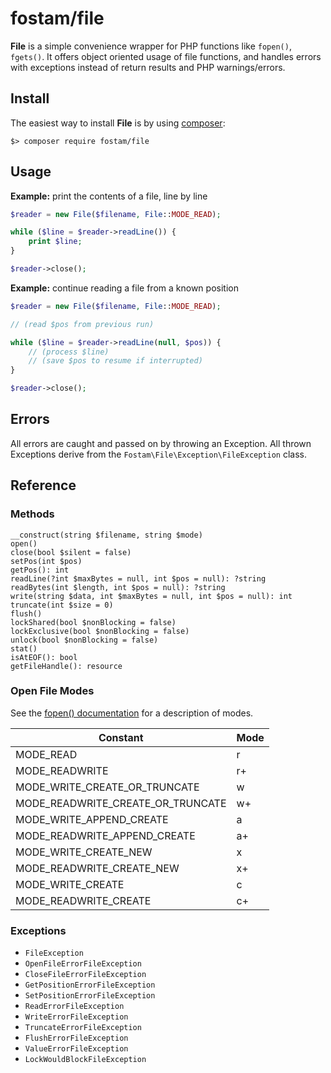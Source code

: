 # fostam/file

__File__ is a simple convenience wrapper for PHP functions like `fopen()`, `fgets()`. It offers object
oriented usage of file functions, and handles errors with exceptions instead of return results
and PHP warnings/errors.

## Install
The easiest way to install __File__ is by using [composer](https://getcomposer.org/):

```
$> composer require fostam/file
```

## Usage

__Example:__ print the contents of a file, line by line
```php
$reader = new File($filename, File::MODE_READ);

while ($line = $reader->readLine()) {
    print $line;
}

$reader->close();
```

__Example:__ continue reading a file from a known position
```php
$reader = new File($filename, File::MODE_READ);

// (read $pos from previous run)

while ($line = $reader->readLine(null, $pos)) {
    // (process $line)
    // (save $pos to resume if interrupted)
}

$reader->close();
```

## Errors
All errors are caught and passed on by throwing an Exception. All thrown Exceptions
derive from the `Fostam\File\Exception\FileException` class.

## Reference
### Methods

```
__construct(string $filename, string $mode)
open()
close(bool $silent = false)
setPos(int $pos)
getPos(): int
readLine(?int $maxBytes = null, int $pos = null): ?string
readBytes(int $length, int $pos = null): ?string
write(string $data, int $maxBytes = null, int $pos = null): int
truncate(int $size = 0)
flush()
lockShared(bool $nonBlocking = false)
lockExclusive(bool $nonBlocking = false)
unlock(bool $nonBlocking = false)
stat()
isAtEOF(): bool
getFileHandle(): resource
```

### Open File Modes

See the [fopen() documentation](https://www.php.net/manual/de/function.fopen.php) for a description of modes.

| Constant                          | Mode |
|-----------------------------------|------|
| MODE_READ                         | r    |
| MODE_READWRITE                    | r+   |
| MODE_WRITE_CREATE_OR_TRUNCATE     | w    |
| MODE_READWRITE_CREATE_OR_TRUNCATE | w+   |
| MODE_WRITE_APPEND_CREATE          | a    |
| MODE_READWRITE_APPEND_CREATE      | a+   |
| MODE_WRITE_CREATE_NEW             | x    |
| MODE_READWRITE_CREATE_NEW         | x+   |
| MODE_WRITE_CREATE                 | c    |
| MODE_READWRITE_CREATE             | c+   |

### Exceptions
- `FileException`
- `OpenFileErrorFileException`
- `CloseFileErrorFileException`
- `GetPositionErrorFileException`
- `SetPositionErrorFileException`
- `ReadErrorFileException`
- `WriteErrorFileException`
- `TruncateErrorFileException`
- `FlushErrorFileException`
- `ValueErrorFileException`
- `LockWouldBlockFileException`

